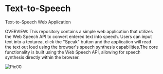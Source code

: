 # Text-to-Speech

Text-to-Speech Web Application

OVERVIEW:
This repository contains a simple web application that utilizes the Web Speech API to convert entered text into speech. Users can input text into a textarea, click the "Speak" button and the application will read the text out loud using the browser's speech synthesis capabilities.The core functionality is built using the Web Speech API, allowing for speech synthesis directly within the browser.

![Pic00](https://github.com/Clamendeena/Text-to-Speech/assets/79325932/041a69c7-f119-4bfe-95c2-e444d8fbc7fc)
